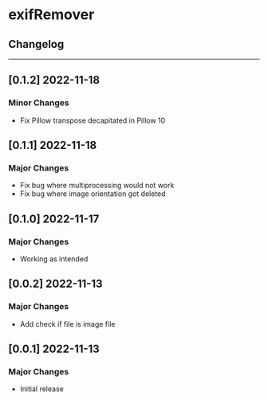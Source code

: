 # exifRemover

## Changelog

---

## [0.1.2] 2022-11-18

### Minor Changes

- Fix Pillow transpose decapitated in Pillow 10

## [0.1.1] 2022-11-18

### Major Changes

- Fix bug where multiprocessing would not work
- Fix bug where image orientation got deleted

## [0.1.0] 2022-11-17

### Major Changes

- Working as intended

## [0.0.2] 2022-11-13

### Major Changes

- Add check if file is image file

## [0.0.1] 2022-11-13

### Major Changes

- Initial release
